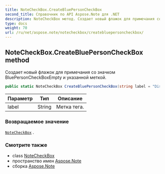 ```yaml
---
title: NoteCheckBox.CreateBluePersonCheckBox
second_title: Справочник по API Aspose.Note для .NET
description: NoteCheckBox метод. Создает новый флажок для примечания со значком BluePersonCheckBoxEmpty и указанной меткой.
type: docs
weight: 70
url: /ru/net/aspose.note/notecheckbox/createbluepersoncheckbox/
---
```

## NoteCheckBox.CreateBluePersonCheckBox method

Создает новый флажок для примечания со значком BluePersonCheckBoxEmpty и указанной меткой.

```csharp
public static NoteCheckBox CreateBluePersonCheckBox(string label = "Discuss with <Person A>")
```

| Параметр | Тип | Описание |
| --- | --- | --- |
| label | String | Метка тега. |

### Возвращаемое значение

[`NoteCheckBox`](../) .

### Смотрите также

* class [NoteCheckBox](../)
* пространство имен [Aspose.Note](../../notecheckbox/)
* сборка [Aspose.Note](../../../)


